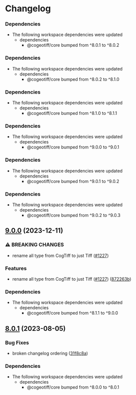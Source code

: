 # Changelog

### Dependencies

* The following workspace dependencies were updated
  * dependencies
    * @cogeotiff/core bumped from ^8.0.1 to ^8.0.2

### Dependencies

* The following workspace dependencies were updated
  * dependencies
    * @cogeotiff/core bumped from ^8.0.2 to ^8.1.0

### Dependencies

* The following workspace dependencies were updated
  * dependencies
    * @cogeotiff/core bumped from ^8.1.0 to ^8.1.1

### Dependencies

* The following workspace dependencies were updated
  * dependencies
    * @cogeotiff/core bumped from ^9.0.0 to ^9.0.1

### Dependencies

* The following workspace dependencies were updated
  * dependencies
    * @cogeotiff/core bumped from ^9.0.1 to ^9.0.2

### Dependencies

* The following workspace dependencies were updated
  * dependencies
    * @cogeotiff/core bumped from ^9.0.2 to ^9.0.3

## [9.0.0](https://github.com/blacha/cogeotiff/compare/examples-v8.0.4...examples-v9.0.0) (2023-12-11)


### ⚠ BREAKING CHANGES

* rename all type from CogTiff to just Tiff ([#1227](https://github.com/blacha/cogeotiff/issues/1227))

### Features

* rename all type from CogTiff to just Tiff ([#1227](https://github.com/blacha/cogeotiff/issues/1227)) ([872263b](https://github.com/blacha/cogeotiff/commit/872263b11f1ab06853cb872de54a9d9dd745b647))


### Dependencies

* The following workspace dependencies were updated
  * dependencies
    * @cogeotiff/core bumped from ^8.1.1 to ^9.0.0

## [8.0.1](https://github.com/blacha/cogeotiff/compare/examples-v8.0.0...examples-v8.0.1) (2023-08-05)


### Bug Fixes

* broken changelog ordering ([31f8c8a](https://github.com/blacha/cogeotiff/commit/31f8c8ac5e2770427ed2dc0f5c7c34330c6cb0eb))


### Dependencies

* The following workspace dependencies were updated
  * dependencies
    * @cogeotiff/core bumped from ^8.0.0 to ^8.0.1
